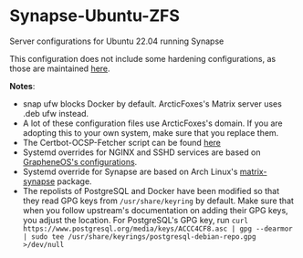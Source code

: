 # Synapse-Ubuntu-ZFS
Server configurations for Ubuntu 22.04 running Synapse

This configuration does not include some hardening configurations, as those are maintained [here](https://github.com/tommytran732/Linux-Setup-Scripts/blob/main/Ubuntu-22.04-Server.sh).

**Notes**:
- snap ufw blocks Docker by default. ArcticFoxes's Matrix server uses .deb ufw instead.
- A lot of these configuration files use ArcticFoxes's domain. If you are adopting this to your own system, make sure that you replace them.
- The Certbot-OCSP-Fetcher script can be found [here](https://github.com/GrapheneOS/infrastructure/blob/main/certbot-ocsp-fetcher)
- Systemd overrides for NGINX and SSHD services are based on [GrapheneOS's configurations](https://github.com/GrapheneOS/infrastructure/tree/main/systemd/system).
- Systemd override for Synapse are based on Arch Linux's [matrix-synapse](https://gitlab.archlinux.org/archlinux/packaging/packages/matrix-synapse/-/blob/main/override-hardened.conf?ref_type=heads) package.
- The repolists of PostgreSQL and Docker have been modified so that they read GPG keys from `/usr/share/keyring` by default. Make sure that when you follow upstream's documentation on adding their GPG keys, you adjust the location. For PostgreSQL's GPG key, run `curl https://www.postgresql.org/media/keys/ACCC4CF8.asc | gpg --dearmor | sudo tee /usr/share/keyrings/postgresql-debian-repo.gpg >/dev/null`
